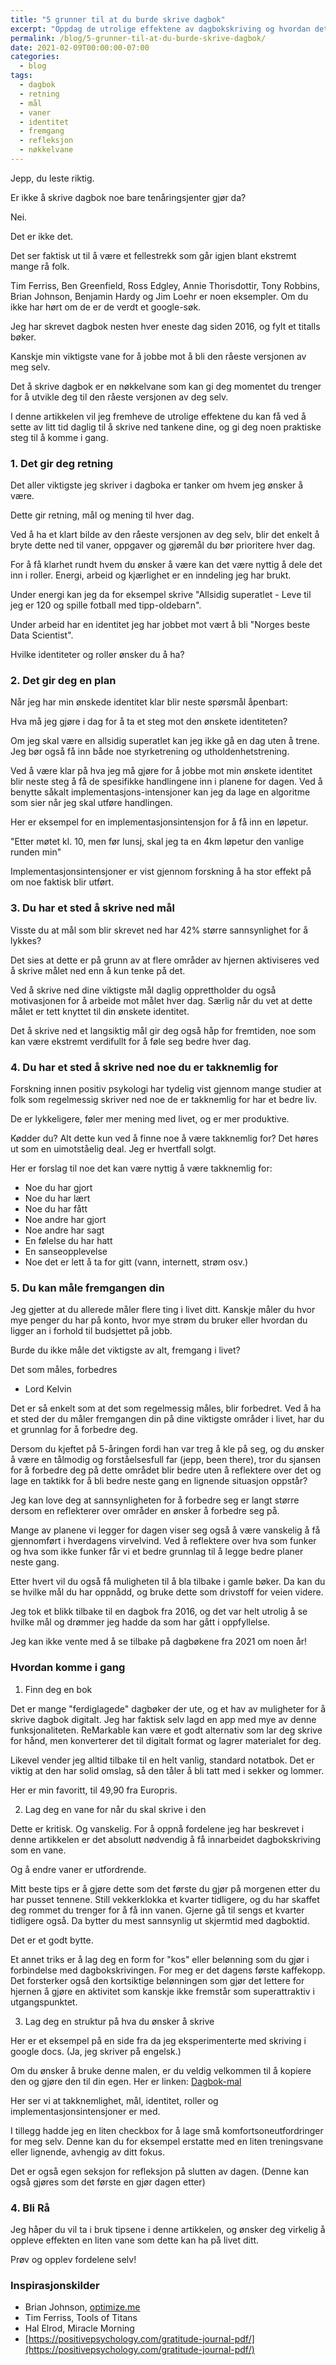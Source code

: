 ```yaml
---
title: "5 grunner til at du burde skrive dagbok"
excerpt: "Oppdag de utrolige effektene av dagbokskriving og hvordan det kan hjelpe deg å utvikle deg til den beste versjonen av deg selv."
permalink: /blog/5-grunner-til-at-du-burde-skrive-dagbok/
date: 2021-02-09T00:00:00-07:00
categories:
  - blog
tags:
  - dagbok
  - retning
  - mål
  - vaner
  - identitet
  - fremgang
  - refleksjon
  - nøkkelvane
---
```


Jepp, du leste riktig.

Er ikke å skrive dagbok noe bare tenåringsjenter gjør da?

Nei.

Det er ikke det.

Det ser faktisk ut til å være et fellestrekk som går igjen blant ekstremt mange rå folk.

Tim Ferriss, Ben Greenfield, Ross Edgley, Annie Thorisdottir, Tony Robbins, Brian Johnson, Benjamin Hardy og Jim Loehr er noen eksempler. Om du ikke har hørt om de er de verdt et google-søk.

Jeg har skrevet dagbok nesten hver eneste dag siden 2016, og fylt et titalls bøker.

Kanskje min viktigste vane for å jobbe mot å bli den råeste versjonen av meg selv.

Det å skrive dagbok er en nøkkelvane som kan gi deg momentet du trenger for å utvikle deg til den råeste versjonen av deg selv.

I denne artikkelen vil jeg fremheve de utrolige effektene du kan få ved å sette av litt tid daglig til å skrive ned tankene dine, og gi deg noen praktiske steg til å komme i gang.

### 1. Det gir deg retning

Det aller viktigste jeg skriver i dagboka er tanker om hvem jeg ønsker å være.

Dette gir retning, mål og mening til hver dag.

Ved å ha et klart bilde av den råeste versjonen av deg selv, blir det enkelt å bryte dette ned til vaner, oppgaver og gjøremål du bør prioritere hver dag.

For å få klarhet rundt hvem du ønsker å være kan det være nyttig å dele det inn i roller. Energi, arbeid og kjærlighet er en inndeling jeg har brukt.

Under energi kan jeg da for eksempel skrive "Allsidig superatlet - Leve til jeg er 120 og spille fotball med tipp-oldebarn".

Under arbeid har en identitet jeg har jobbet mot vært å bli "Norges beste Data Scientist".

Hvilke identiteter og roller ønsker du å ha?

### 2. Det gir deg en plan

Når jeg har min ønskede identitet klar blir neste spørsmål åpenbart:

Hva må jeg gjøre i dag for å ta et steg mot den ønskete identiteten?

Om jeg skal være en allsidig superatlet kan jeg ikke gå en dag uten å trene. Jeg bør også få inn både noe styrketrening og utholdenhetstrening.

Ved å være klar på hva jeg må gjøre for å jobbe mot min ønskete identitet blir neste steg å få de spesifikke handlingene inn i planene for dagen. Ved å benytte såkalt implementasjons-intensjoner kan jeg da lage en algoritme som sier når jeg skal utføre handlingen.

Her er eksempel for en implementasjonsintensjon for å få inn en løpetur.

"Etter møtet kl. 10, men før lunsj, skal jeg ta en 4km løpetur den vanlige runden min"

Implementasjonsintensjoner er vist gjennom forskning å ha stor effekt på om noe faktisk blir utført.

### 3. Du har et sted å skrive ned mål

Visste du at mål som blir skrevet ned har 42% større sannsynlighet for å lykkes?

Det sies at dette er på grunn av at flere områder av hjernen aktiviseres ved å skrive målet ned enn å kun tenke på det.

Ved å skrive ned dine viktigste mål daglig opprettholder du også motivasjonen for å arbeide mot målet hver dag. Særlig når du vet at dette målet er tett knyttet til din ønskete identitet.

Det å skrive ned et langsiktig mål gir deg også håp for fremtiden, noe som kan være ekstremt verdifullt for å føle seg bedre hver dag.

### 4. Du har et sted å skrive ned noe du er takknemlig for

Forskning innen positiv psykologi har tydelig vist gjennom mange studier at folk som regelmessig skriver ned noe de er takknemlig for har et bedre liv.

De er lykkeligere, føler mer mening med livet, og er mer produktive.

Kødder du? Alt dette kun ved å finne noe å være takknemlig for? Det høres ut som en uimotståelig deal. Jeg er hvertfall solgt.

Her er forslag til noe det kan være nyttig å være takknemlig for:

- Noe du har gjort
- Noe du har lært
- Noe du har fått
- Noe andre har gjort
- Noe andre har sagt
- En følelse du har hatt
- En sanseopplevelse
- Noe det er lett å ta for gitt (vann, internett, strøm osv.)

### 5. Du kan måle fremgangen din

Jeg gjetter at du allerede måler flere ting i livet ditt. Kanskje måler du hvor mye penger du har på konto, hvor mye strøm du bruker eller hvordan du ligger an i forhold til budsjettet på jobb.

Burde du ikke måle det viktigste av alt, fremgang i livet?

Det som måles, forbedres
- Lord Kelvin

Det er så enkelt som at det som regelmessig måles, blir forbedret. Ved å ha et sted der du måler fremgangen din på dine viktigste områder i livet, har du et grunnlag for å forbedre deg.

Dersom du kjeftet på 5-åringen fordi han var treg å kle på seg, og du ønsker å være en tålmodig og forståelsesfull far (jepp, been there), tror du sjansen for å forbedre deg på dette området blir bedre uten å reflektere over det og lage en taktikk for å bli bedre neste gang en lignende situasjon oppstår?

Jeg kan love deg at sannsynligheten for å forbedre seg er langt større dersom en reflekterer over områder en ønsker å forbedre seg på.

Mange av planene vi legger for dagen viser seg også å være vanskelig å få gjennomført i hverdagens virvelvind. Ved å reflektere over hva som funker og hva som ikke funker får vi et bedre grunnlag til å legge bedre planer neste gang.

Etter hvert vil du også få muligheten til å bla tilbake i gamle bøker. Da kan du se hvilke mål du har oppnådd, og bruke dette som drivstoff for veien videre.

Jeg tok et blikk tilbake til en dagbok fra 2016, og det var helt utrolig å se hvilke mål og drømmer jeg hadde da som har gått i oppfyllelse.

Jeg kan ikke vente med å se tilbake på dagbøkene fra 2021 om noen år!

### Hvordan komme i gang

1. Finn deg en bok

Det er mange "ferdiglagede" dagbøker der ute, og et hav av muligheter for å skrive dagbok digitalt. Jeg har faktisk selv lagd en app med mye av denne funksjonaliteten. ReMarkable kan være et godt alternativ som lar deg skrive for hånd, men konverterer det til digitalt format og lagrer materialet for deg.

Likevel vender jeg alltid tilbake til en helt vanlig, standard notatbok. Det er viktig at den har solid omslag, så den tåler å bli tatt med i sekker og lommer.

Her er min favoritt, til 49,90 fra Europris.

2. Lag deg en vane for når du skal skrive i den

Dette er kritisk. Og vanskelig. For å oppnå fordelene jeg har beskrevet i denne artikkelen er det absolutt nødvendig å få innarbeidet dagbokskriving som en vane.

Og å endre vaner er utfordrende.

Mitt beste tips er å gjøre dette som det første du gjør på morgenen etter du har pusset tennene. Still vekkerklokka et kvarter tidligere, og du har skaffet deg rommet du trenger for å få inn vanen. Gjerne gå til sengs et kvarter tidligere også. Da bytter du mest sannsynlig ut skjermtid med dagboktid.

Det er et godt bytte.

Et annet triks er å lag deg en form for "kos" eller belønning som du gjør i forbindelse med dagbokskrivingen. For meg er det dagens første kaffekopp. Det forsterker også den kortsiktige belønningen som gjør det lettere for hjernen å gjøre en aktivitet som kanskje ikke fremstår som superattraktiv i utgangspunktet.

3. Lag deg en struktur på hva du ønsker å skrive

Her er et eksempel på en side fra da jeg eksperimenterte med skriving i google docs. (Ja, jeg skriver på engelsk.)

Om du ønsker å bruke denne malen, er du veldig velkommen til å kopiere den og gjøre den til din egen. Her er linken: [Dagbok-mal](https://example.com/dagbok-mal)

Her ser vi at takknemlighet, mål, identitet, roller og implementasjonsintensjoner er med.

I tillegg hadde jeg en liten checkbox for å lage små komfortsoneutfordringer for meg selv. Denne kan du for eksempel erstatte med en liten treningsvane eller lignende, avhengig av ditt fokus.

Det er også egen seksjon for refleksjon på slutten av dagen. (Denne kan også gjøres som det første en gjør dagen etter)

### 4. Bli Rå

Jeg håper du vil ta i bruk tipsene i denne artikkelen, og ønsker deg virkelig å oppleve effekten en liten vane som dette kan ha på livet ditt.

Prøv og opplev fordelene selv!

### Inspirasjonskilder

- Brian Johnson, [optimize.me](https://optimize.me)
- Tim Ferriss, Tools of Titans
- Hal Elrod, Miracle Morning
- [https://positivepsychology.com/gratitude-journal-pdf/](https://positivepsychology.com/gratitude-journal-pdf/)


